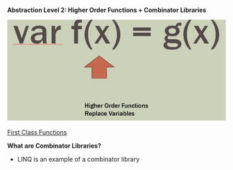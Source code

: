 
**Abstraction Level 2: Higher Order Functions + Combinator Libraries**

![statement](./Images/level2.jpg)

[First Class Functions](./FirstClassFunctions/FirstClassFunctions.md)


**What are Combinator Libraries?**
*  LINQ is an example of a combinator library